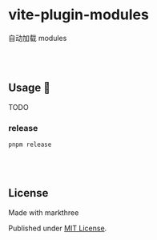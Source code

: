 # vite-plugin-modules

自动加载 modules

<br />
<br />

## Usage 🦕

TODO

### release

```shell
pnpm release
```

<br />
<br />

## License

Made with markthree

Published under [MIT License](./LICENSE).

<br />